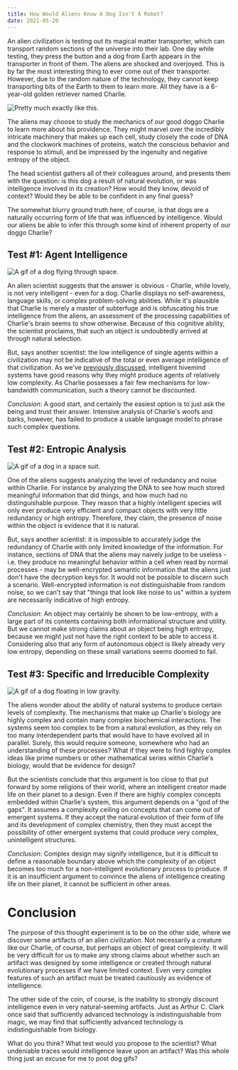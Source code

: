 ```yaml
---
title: How Would Aliens Know A Dog Isn't A Robot?
date: 2021-05-20
---
```


An alien civilization is testing out its magical matter transporter, which can transport random sections of the universe into their lab. One day while testing, they press the button and a dog from Earth appears in the transporter in front of them. The aliens are shocked and overjoyed. This is by far the most interesting thing to ever come out of their transporter. However, due to the random nature of the technology, they cannot keep transporting bits of the Earth to them to learn more. All they have is a 6-year-old golden retriever named Charlie.

![Pretty much exactly like this.](https://media.giphy.com/media/XCy2gXigoY7Cq22lZI/giphy.gif)

The aliens may choose to study the mechanics of our good doggo Charlie to learn more about his providence. They might marvel over the incredibly intricate machinery that makes up each cell, study closely the code of DNA and the clockwork machines of proteins, watch the conscious behavior and response to stimuli, and be impressed by the ingenuity and negative entropy of the object.

The head scientist gathers all of their colleagues around, and presents them with the question: is this dog a result of natural evolution, or was intelligence involved in its creation? How would they know, devoid of context? Would they be able to be confident in any final guess?

The somewhat blurry ground truth here, of course, is that dogs are a naturally occurring form of life that was influenced by intelligence. Would our aliens be able to infer this through some kind of inherent property of our doggo Charlie?

## Test #1: Agent Intelligence

![A gif of a dog flying through space.](https://media.giphy.com/media/3orieRftQRDJLIlpQc/giphy.gif)

An alien scientist suggests that the answer is obvious - Charlie, while lovely, is not very intelligent - even for a dog. Charlie displays no self-awareness, language skills, or complex problem-solving abilities. While it's plausible that Charlie is merely a master of subterfuge and is obfuscating his true intelligence from the aliens, an assessment of the processing capabilities of Charlie's brain seems to show otherwise. Because of this cognitive ability, the scientist proclaims, that such an object is undoubtedly arrived at through natural selection.

But, says another scientist: the low intelligence of single agents within a civilization may not be indicative of the total or even average intelligence of that civilization. As we've [previously discussed](https://lrtw.net/blog/egosarebandwidthmembranes), intelligent hivemind systems have good reasons why they might produce agents of relatively low complexity. As Charlie possesses a fair few mechanisms for low-bandwidth communication, such a theory cannot be discounted.

*Conclusion*: A good start, and certainly the easiest option is to just ask the being and trust their answer. Intensive analysis of Charlie's woofs and barks, however, has failed to produce a usable language model to phrase such complex questions.

## Test #2: Entropic Analysis

![A gif of a dog in a space suit.](https://media.giphy.com/media/3o7TKGFmsNlL44bzwc/giphy.gif)

One of the aliens suggests analyzing the level of redundancy and noise within Charlie. For instance by analyzing the DNA to see how much stored meaningful information that did things, and how much had no distinguishable purpose. They reason that a highly intelligent species will only ever produce very efficient and compact objects with very little redundancy or high entropy. Therefore, they claim, the presence of noise within the object is evidence that it is natural.

But, says another scientist: it is impossible to accurately judge the redundancy of Charlie with only limited knowledge of the information. For instance, sections of DNA that the aliens may naively judge to be useless - i.e. they produce no meaningful behavior within a cell when read by normal processes - may be well-encrypted semantic information that the aliens just don't have the decryption keys for. It would not be possible to discern such a scenario. Well-encrypted information is not distinguishable from random noise, so we can't say that "things that look like noise to us" within a system are necessarily indicative of high entropy.

*Conclusion*: An object may certainly be shown to be low-entropy, with a large part of its contents containing both informational structure and utility. But we cannot make strong claims about an object being high entropy, because we might just not have the right context to be able to access it. Considering also that any form of autonomous object is likely already very low entropy, depending on these small variations seems doomed to fail.

## Test #3: Specific and Irreducible Complexity

![A gif of a dog floating in low gravity. ](https://media.giphy.com/media/h8CN5scYExiB7l4Fmc/giphy.gif)

The aliens wonder about the ability of natural systems to produce certain levels of complexity. The mechanisms that make up Charlie's biology are highly complex and contain many complex biochemical interactions. The systems seem too complex to be from a natural evolution, as they rely on too many interdependent parts that would have to have evolved all in parallel. Surely, this would require someone, somewhere who had an understanding of these processes? What if they were to find highly complex ideas like prime numbers or other mathematical series within Charlie's biology, would that be evidence for design?

But the scientists conclude that this argument is too close to that put forward by some religions of their world, where an intelligent creator made life on their planet to a design. Even if there are highly complex concepts embedded within Charlie's system, this argument depends on a "god of the gaps". It assumes a complexity ceiling on concepts that can come out of emergent systems. If they accept the natural evolution of their form of life and its development of complex chemistry, then they must accept the possibility of other emergent systems that could produce very complex, unintelligent structures.

*Conclusion*: Complex design may signify intelligence, but it is difficult to define a reasonable boundary above which the complexity of an object becomes too much for a non-intelligent evolutionary process to produce. If it is an insufficient argument to convince the aliens of intelligence creating life on their planet, it cannot be sufficient in other areas.

# Conclusion

The purpose of this thought experiment is to be on the other side, where we discover some artifacts of an alien civilization. Not necessarily a creature like our Charlie, of course, but perhaps an object of great complexity. It will be very difficult for us to make any strong claims about whether such an artifact was designed by some intelligence or created through natural evolutionary processes if we have limited context. Even very complex features of such an artifact must be treated cautiously as evidence of intelligence.

The other side of the coin, of course, is the inability to strongly discount intelligence even in very natural-seeming artifacts. Just as Arthur C. Clark once said that sufficiently advanced technology is indistinguishable from magic, we may find that sufficiently advanced technology is indistinguishable from biology.

What do you think? What test would you propose to the scientist? What undeniable traces would intelligence leave upon an artifact? Was this whole thing just an excuse for me to post dog gifs?
